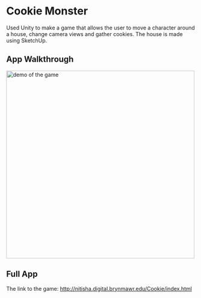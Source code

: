 # Cookie Monster

Used Unity to make a game that allows the user to move a character around a house, change camera views and gather cookies. The house is made using SketchUp. 

## App Walkthrough 

<img src="cookie.gif" width="500" alt="demo of the game">

## Full App 

The link to the game: http://nitisha.digital.brynmawr.edu/Cookie/index.html


